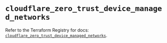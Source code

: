 # `cloudflare_zero_trust_device_managed_networks`

Refer to the Terraform Registry for docs: [`cloudflare_zero_trust_device_managed_networks`](https://registry.terraform.io/providers/cloudflare/cloudflare/4.48.0/docs/resources/zero_trust_device_managed_networks).

